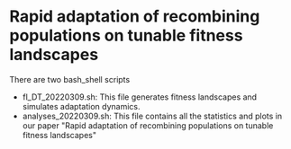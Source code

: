 # Rapid adaptation of recombining populations on tunable fitness landscapes

There are two bash_shell scripts

- fl_DT_20220309.sh:
This file generates fitness landscapes and simulates adaptation dynamics.
- analyses_20220309.sh:
This file contains all the statistics and plots in our paper "Rapid adaptation of recombining populations on tunable fitness landscapes"
